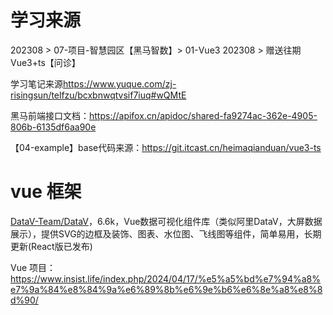 # 学习来源

202308 > 07-项目-智慧园区【黑马智数】> 01-Vue3
202308 > 赠送往期Vue3+ts【问诊】

学习笔记来源<https://www.yuque.com/zj-risingsun/telfzu/bcxbnwqtvsif7iuq#wQMtE>

黑马前端接口文档：<https://apifox.cn/apidoc/shared-fa9274ac-362e-4905-806b-6135df6aa90e>

【04-example】base代码来源：<https://git.itcast.cn/heimaqianduan/vue3-ts>

# vue 框架


[DataV-Team/DataV](https://github.com/DataV-Team/DataV)，6.6k，Vue数据可视化组件库（类似阿里DataV，大屏数据展示），提供SVG的边框及装饰、图表、水位图、飞线图等组件，简单易用，长期更新(React版已发布)

Vue 项目：https://www.insist.life/index.php/2024/04/17/%e5%a5%bd%e7%94%a8%e7%9a%84%e8%84%9a%e6%89%8b%e6%9e%b6%e6%8e%a8%e8%8d%90/
